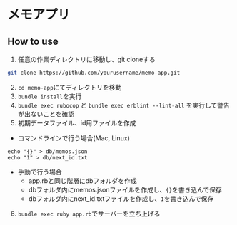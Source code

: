 # メモアプリ
## How to use
1. 任意の作業ディレクトリに移動し、git cloneする
```bash
git clone https://github.com/yourusername/memo-app.git
```
2. `cd memo-app`にてディレクトリを移動
3. `bundle install`を実行
4. `bundle exec rubocop` と `bundle exec erblint --lint-all` を実行して警告が出ないことを確認
5. 初期データファイル、id用ファイルを作成
- コマンドラインで行う場合(Mac, Linux)
```
echo "{}" > db/memos.json
echo "1" > db/next_id.txt
```
- 手動で行う場合
  - app.rbと同じ階層にdbフォルダを作成
  - dbフォルダ内にmemos.jsonファイルを作成し、`{}`を書き込んで保存
  - dbフォルダ内にnext_id.txtファイルを作成し、`1`を書き込んで保存

6. `bundle exec ruby app.rb`でサーバーを立ち上げる
